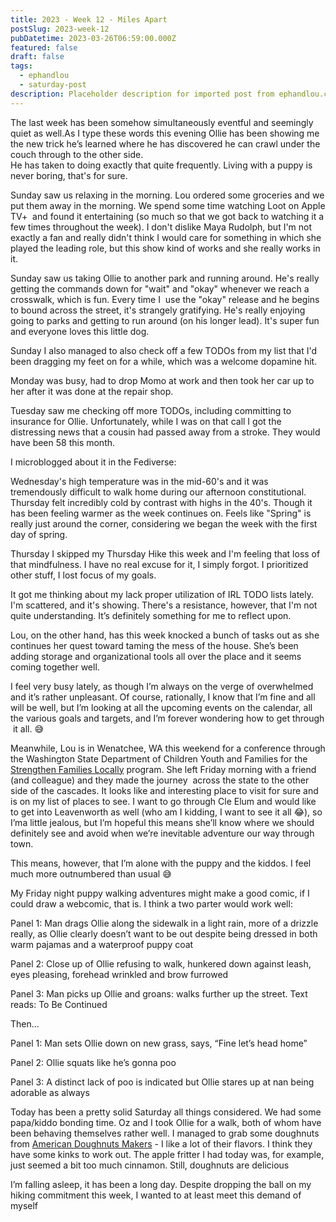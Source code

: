 ```yaml
---
title: 2023 - Week 12 - Miles Apart
postSlug: 2023-week-12
pubDatetime: 2023-03-26T06:59:00.000Z
featured: false
draft: false
tags:
  - ephandlou
  - saturday-post
description: Placeholder description for imported post from ephandlou.com
---
```


The last week has been somehow simultaneously eventful and seemingly quiet as well.As I type these words this evening Ollie has been showing me the new trick he’s learned where he has discovered he can crawl under the couch through to the other side.  
He has taken to doing exactly that quite frequently. Living with a puppy is never boring, that's for sure.

Sunday saw us relaxing in the morning. Lou ordered some groceries and we put them away in the morning. We spend some time watching Loot on Apple TV+  and found it entertaining (so much so that we got back to watching it a few times throughout the week). I don't dislike Maya Rudolph, but I'm not exactly a fan and really didn't think I would care for something in which she played the leading role, but this show kind of works and she really works in it.

Sunday saw us taking Ollie to another park and running around. He's really getting the commands down for "wait" and "okay" whenever we reach a crosswalk, which is fun. Every time I  use the "okay" release and he begins to bound across the street, it's strangely gratifying. He's really enjoying going to parks and getting to run around (on his longer lead). It's super fun and everyone loves this little dog.

Sunday I also managed to also check off a few TODOs from my list that I'd been dragging my feet on for a while, which was a welcome dopamine hit.

Monday was busy, had to drop Momo at work and then took her car up to her after it was done at the repair shop.

Tuesday saw me checking off more TODOs, including committing to insurance for Ollie. Unfortunately, while I was on that call I got the distressing news that a cousin had passed away from a stroke. They would have been 58 this month.

I microblogged about it in the Fediverse:

Wednesday's high temperature was in the mid-60's and it was tremendously difficult to walk home during our afternoon constitutional. Thursday felt incredibly cold by contrast with highs in the 40's. Though it has been feeling warmer as the week continues on. Feels like "Spring" is really just around the corner, considering we began the week with the first day of spring.

Thursday I skipped my Thursday Hike this week and I'm feeling that loss of that mindfulness. I have no real excuse for it, I simply forgot. I prioritized other stuff, I lost focus of my goals.

It got me thinking about my lack proper utilization of IRL TODO lists lately. I'm scattered, and it's showing. There's a resistance, however, that I'm not quite understanding. It’s definitely something for me to reflect upon.

Lou, on the other hand, has this week knocked a bunch of tasks out as she continues her quest toward taming the mess of the house. She’s been adding storage and organizational tools all over the place and it seems coming together well.

I feel very busy lately, as though I’m always on the verge of overwhelmed and it’s rather unpleasant. Of course, rationally, I know that I’m fine and all will be well, but I’m looking at all the upcoming events on the calendar, all the various goals and targets, and I’m forever wondering how to get through  it all. 😅

Meanwhile, Lou is in Wenatchee, WA this weekend for a conference through the Washington State Department of Children Youth and Families for the [Strengthen Families Locally](https://dcyf.wa.gov/services/child-development-supports/sfwa/sf-locally) program. She left Friday morning with a friend (and colleague) and they made the journey  across the state to the other side of the cascades. It looks like and interesting place to visit for sure and is on my list of places to see. I want to go through Cle Elum and would like to get into Leavenworth as well (who am I kidding, I want to see it all 😂), so I’ma little jealous, but I’m hopeful this means she’ll know where we should definitely see and avoid when we’re inevitable adventure our way through town.

This means, however, that I’m alone with the puppy and the kiddos. I feel much more outnumbered than usual 😅

My Friday night puppy walking adventures might make a good comic, if I could draw a webcomic, that is. I think a two parter would work well:

Panel 1: Man drags Ollie along the sidewalk in a light rain, more of a drizzle really, as Ollie clearly doesn’t want to be out despite being dressed in both warm pajamas and a waterproof puppy coat

Panel 2: Close up of Ollie refusing to walk, hunkered down against leash, eyes pleasing, forehead wrinkled and brow furrowed

Panel 3: Man picks up Ollie and groans: walks further up the street. Text reads: To Be Continued

Then…

Panel 1: Man sets Ollie down on new grass, says, “Fine let’s head home”

Panel 2: Ollie squats like he’s gonna poo

Panel 3: A distinct lack of poo is indicated but Ollie stares up at nan being adorable as always

Today has been a pretty solid Saturday all things considered. We had some papa/kiddo bonding time. Oz and I took Ollie for a walk, both of whom have been behaving themselves rather well. I managed to grab some doughnuts from [American Doughnuts Makers](https://americandonutmakers.com) - I like a lot of their flavors. I think they have some kinks to work out. The apple fritter I had today was, for example, just seemed a bit too much cinnamon. Still, doughnuts are delicious

I’m falling asleep, it has been a long day. Despite dropping the ball on my hiking commitment this week, I wanted to at least meet this demand of myself
